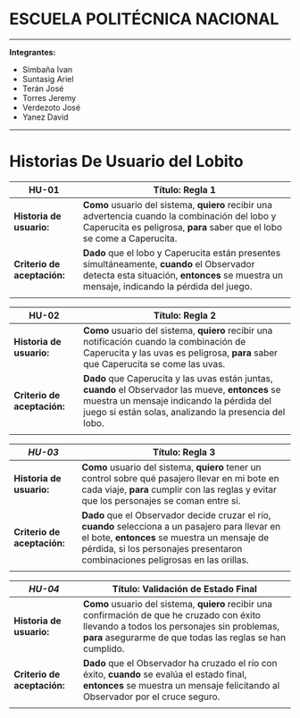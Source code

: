 # ESCUELA POLITÉCNICA NACIONAL

---

**Integrantes:**

- Simbaña Ivan
- Suntasig Ariel
- Terán José
- Torres Jeremy
- Verdezoto José
- Yanez David

---

# Historias De Usuario del Lobito

| **HU-01**                   | **Título:** Regla 1                                                                                                                                                                                                               |
| --------------------------- | --------------------------------------------------------------------------------------------------------------------------------------------------------------------------------------------------------------------------------- |
| **Historia de usuario:**    | **Como** usuario del sistema, **quiero** recibir una advertencia cuando la combinación del lobo y Caperucita es peligrosa, **para** saber que el lobo se come a Caperucita.                                                   |
| **Criterio de aceptación:** | **Dado** que el lobo y Caperucita están presentes simultáneamente, **cuando** el Observador detecta esta situación, **entonces** se muestra un mensaje, indicando la pérdida del juego. |
|                             |                                                                                                                                                                                                                                   |

| **HU-02**                   | **Título:** Regla 2                                                                                                                                                                                      |
| --------------------------- | -------------------------------------------------------------------------------------------------------------------------------------------------------------------------------------------------------- |
| **Historia de usuario:**    | **Como** usuario del sistema, **quiero** recibir una notificación cuando la combinación de Caperucita y las uvas es peligrosa, **para** saber que Caperucita se come las uvas.                         |
| **Criterio de aceptación:** | **Dado** que Caperucita y las uvas están juntas, **cuando** el Observador las mueve, **entonces** se muestra un mensaje indicando la pérdida del juego si están solas, analizando la presencia del lobo. |
|                             |                                                                                                                                                                                                          |

| **_HU-03_**                 | **Título:** Regla 3                                                                                                                                                                                             |
| --------------------------- | --------------------------------------------------------------------------------------------------------------------------------------------------------------------------------------------------------------- |
| **Historia de usuario:**    | **Como** usuario del sistema, **quiero** tener un control sobre qué pasajero llevar en mi bote en cada viaje, **para** cumplir con las reglas y evitar que los personajes se coman entre sí.                    |
| **Criterio de aceptación:** | **Dado** que el Observador decide cruzar el río, **cuando** selecciona a un pasajero para llevar en el bote, **entonces** se muestra un mensaje de pérdida, si los personajes presentaron combinaciones peligrosas en las orillas. |
|                             |                                                                                                                                                                                                                 |

| **_HU-04_**                 | **Título:** Validación de Estado Final                                                                                                                                                                    |
| --------------------------- | --------------------------------------------------------------------------------------------------------------------------------------------------------------------------------------------------------- |
| **Historia de usuario:**    | **Como** usuario del sistema, **quiero** recibir una confirmación de que he cruzado con éxito llevando a todos los personajes sin problemas, **para** asegurarme de que todas las reglas se han cumplido. |
| **Criterio de aceptación:** | **Dado** que el Observador ha cruzado el río con éxito, **cuando** se evalúa el estado final, **entonces** se muestra un mensaje felicitando al Observador por el cruce seguro.                           |
|                             |                                                                                                                                                                                                           |
